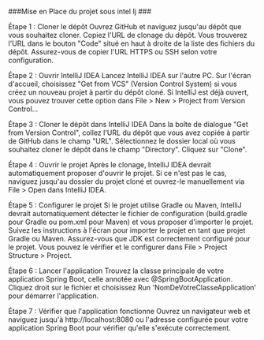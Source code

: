 ###Mise en Place du projet sous intel Ij ###

Étape 1 : Cloner le dépôt
Ouvrez GitHub et naviguez jusqu'au dépôt que vous souhaitez cloner.
Copiez l'URL de clonage du dépôt. Vous trouverez l'URL dans le bouton "Code" situé en haut à droite de la liste des fichiers du dépôt. Assurez-vous de copier l'URL HTTPS ou SSH selon votre configuration.

Étape 2 : Ouvrir IntelliJ IDEA
Lancez IntelliJ IDEA sur l'autre PC.
Sur l'écran d'accueil, choisissez "Get from VCS" (Version Control System) si vous créez un nouveau projet à partir du dépôt cloné. Si IntelliJ est déjà ouvert, vous pouvez trouver cette option dans File > New > Project from Version Control...

Étape 3 : Cloner le dépôt dans IntelliJ IDEA
Dans la boîte de dialogue "Get from Version Control", collez l'URL du dépôt que vous avez copiée à partir de GitHub dans le champ "URL".
Sélectionnez le dossier local où vous souhaitez cloner le dépôt dans le champ "Directory".
Cliquez sur "Clone".

Étape 4 : Ouvrir le projet
Après le clonage, IntelliJ IDEA devrait automatiquement proposer d'ouvrir le projet. Si ce n'est pas le cas, naviguez jusqu'au dossier du projet cloné et ouvrez-le manuellement via File > Open dans IntelliJ IDEA.

Étape 5 : Configurer le projet
Si le projet utilise Gradle ou Maven, IntelliJ devrait automatiquement détecter le fichier de configuration (build.gradle pour Gradle ou pom.xml pour Maven) et vous proposer d'importer le projet. Suivez les instructions à l'écran pour importer le projet en tant que projet Gradle ou Maven.
Assurez-vous que JDK est correctement configuré pour le projet. Vous pouvez le vérifier et le configurer dans File > Project Structure > Project.

Étape 6 : Lancer l'application
Trouvez la classe principale de votre application Spring Boot, celle annotée avec @SpringBootApplication.
Cliquez droit sur le fichier et choisissez Run 'NomDeVotreClasseApplication' pour démarrer l'application.

Étape 7 : Vérifier que l'application fonctionne
Ouvrez un navigateur web et naviguez jusqu'à http://localhost:8080 ou l'adresse configurée pour votre application Spring Boot pour vérifier qu'elle s'exécute correctement.
